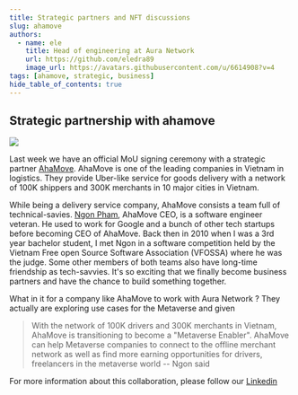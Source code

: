 ```yaml
---
title: Strategic partners and NFT discussions
slug: ahamove
authors:
  - name: ele
    title: Head of engineering at Aura Network
    url: https://github.com/eledra89
    image_url: https://avatars.githubusercontent.com/u/6614908?v=4
tags: [ahamove, strategic, business]
hide_table_of_contents: true
---
```


## Strategic partnership with ahamove
<img src="/img/ahamove.png"/>

Last week we have an official MoU signing ceremony with a strategic partner [AhaMove](https://ahamove.com/). AhaMove is one of the leading companies in Vietnam in logistics. They provide Uber-like service for goods delivery with a network of 100K shippers and 300K merchants in 10 major cities in Vietnam. 

While being a delivery service company, AhaMove consists a team full of technical-savies. [Ngon Pham](https://www.linkedin.com/in/ngonpham/), AhaMove CEO, is a software engineer veteran. He used to work for Google and a bunch of other tech startups before becoming CEO of AhaMove. Back then in 2010 when I was a 3rd year bachelor student, I met Ngon in a software competition held by the Vietnam Free open Source Software Association (VFOSSA) where he was the judge. Some other members of both teams also have long-time friendship as tech-savvies. It's so exciting that we finally become business partners and have the chance to build something together. 

What in it for a company like AhaMove to work with Aura Network ? They actually are exploring use cases for the Metaverse and given 

>With the network of 100K drivers and 300K merchants in Vietnam, AhaMove is transitioning to become a "Metaverse Enabler". AhaMove can help Metaverse companies to connect to the offline merchant network as well as find more earning opportunities for drivers, freelancers in the metaverse world -- Ngon said

For more information about this collaboration, please follow our [Linkedin](https://www.linkedin.com/posts/auranetwork_blockchain-nft-metaversecity-activity-6885230007346614274-m2LV)
